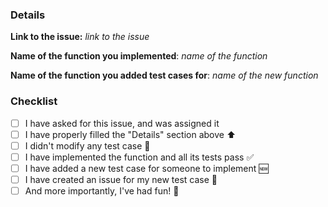 ### Details
**Link to the issue:** *link to the issue*

**Name of the function you implemented**: *name of the function*

**Name of the function you added test cases for**: *name of the new function*

### Checklist
- [ ] I have asked for this issue, and was assigned it
- [ ] I have properly filled the "Details" section above  :arrow_up:
- [ ] I didn't modify any test case  :red_circle:
- [ ] I have implemented the function and all its tests pass  :white_check_mark:
- [ ] I have added a new test case for someone to implement  :new:
- [ ] I have created an issue for my new test case  :speak_no_evil:
- [ ] And more importantly, I've had fun! :beer:
